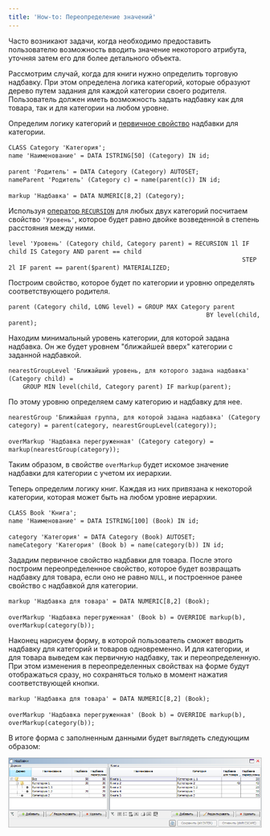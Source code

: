 ```yaml
---
title: 'How-to: Переопределение значений'
---
```


Часто возникают задачи, когда необходимо предоставить пользователю возможность вводить значение некоторого атрибута, уточняя затем его для более детального объекта.

Рассмотрим случай, когда для книги нужно определить торговую надбавку. При этом определена логика категорий, которые образуют дерево путем задания для каждой категории своего родителя. Пользователь должен иметь возможность задать надбавку как для товара, так и для категории на любом уровне.

Определим логику категорий и [первичное свойство](Data_properties_DATA_.md) надбавки для категории.

```lsf
CLASS Category 'Категория';
name 'Наименование' = DATA ISTRING[50] (Category) IN id;

parent 'Родитель' = DATA Category (Category) AUTOSET;
nameParent 'Родитель' (Category c) = name(parent(c)) IN id;

markup 'Надбавка' = DATA NUMERIC[8,2] (Category);
```

Используя [оператор `RECURSION`](RECURSION_operator.md) для любых двух категорий посчитаем свойство `'Уровень'`, которое будет равно двойке возведенной в степень расстояния между ними.

```lsf
level 'Уровень' (Category child, Category parent) = RECURSION 1l IF child IS Category AND parent == child
                                                                 STEP 2l IF parent == parent($parent) MATERIALIZED;
```

Построим свойство, которое будет по категории и уровню определять соответствующего родителя.

```lsf
parent (Category child, LONG level) = GROUP MAX Category parent
                                                       BY level(child, parent);
```

Находим минимальный уровень категории, для которой задана надбавка. Он же будет уровнем "ближайшей вверх" категории с заданной надбавкой.

```lsf
nearestGroupLevel 'Ближайший уровень, для которого задана надбавка' (Category child) =
    GROUP MIN level(child, Category parent) IF markup(parent);
```

По этому уровню определяем саму категорию и надбавку для нее.

```lsf
nearestGroup 'Ближайшая группа, для которой задана надбавка' (Category category) = parent(category, nearestGroupLevel(category));

overMarkup 'Надбавка перегруженная' (Category category) = markup(nearestGroup(category));
```

Таким образом, в свойстве `overMarkup` будет искомое значение надбавки для категории с учетом их иерархии.

Теперь определим логику книг. Каждая из них привязана к некоторой категории, которая может быть на любом уровне иерархии.

```lsf
CLASS Book 'Книга';
name 'Наименование' = DATA ISTRING[100] (Book) IN id;

category 'Категория' = DATA Category (Book) AUTOSET;
nameCategory 'Категория' (Book b) = name(category(b)) IN id;
```

Зададим первичное свойство надбавки для товара. После этого построим переопределенное свойство, которое будет возвращать надбавку для товара, если оно не равно `NULL`, и построенное ранее свойство с надбавкой для категории.

```lsf
markup 'Надбавка для товара' = DATA NUMERIC[8,2] (Book);

overMarkup 'Надбавка перегруженная' (Book b) = OVERRIDE markup(b), overMarkup(category(b));
```

Наконец нарисуем форму, в которой пользователь сможет вводить надбавку для категорий и товаров одновременно. И для категории, и для товара выведем как первичную надбавку, так и переопределенную. При этом изменения в переопределенных свойствах на форме будут отображаться сразу, но сохраняться только в момент нажатия соответствующей кнопки.

```lsf
markup 'Надбавка для товара' = DATA NUMERIC[8,2] (Book);

overMarkup 'Надбавка перегруженная' (Book b) = OVERRIDE markup(b), overMarkup(category(b));
```

В итоге форма с заполненным данными будет выглядеть следующим образом:

![](attachments/46367603/46367612.png)
